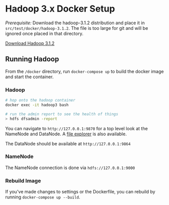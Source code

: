 # Hadoop 3.x Docker Setup

*Prerequisite:* Download the hadoop-3.1.2 distribution and place it in `src/test/docker/hadoop-3.1.2`. The file is
too large for git and will be ignored once placed in that directory.

[Download Hadoop 3.1.2](https://www.apache.org/dist/hadoop/common/hadoop-3.1.2/hadoop-3.1.2.tar.gz)

## Running Hadoop

From the `/docker` directory, run `docker-compose up` to build the docker image and start the container.

### Hadoop

```sh
# hop onto the hadoop container
docker exec -it hadoop3 bash

# run the admin report to see the health of things
> hdfs dfsadmin -report
```

You can navigate to `http://127.0.0.1:9870` for a top level look at the NameNode and DataNode. A [file explorer](http://localhost:9870/explorer.html) is also available.

The DataNode should be available at `http://127.0.0.1:9864`

### NameNode

The NameNode connection is done via `hdfs://127.0.0.1:9000`

### Rebuild Image

If you've made changes to settings or the Dockerfile, you can rebuild by running `docker-compose up --build`.
